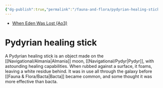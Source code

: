 ```yaml
---
{"dg-publish":true,"permalink":"/fauna-and-flora/pydyrian-healing-sticks/","tags":["fauna"],"dgHomeLink":false}
---
```


- [When Eden Was Lost (Ao3)](https://archiveofourown.org/works/19334440/chapters/45992584)

# Pydyrian healing stick

A Pydyrian healing stick is an object made on the [[Navigational/Almania\|Almania]] moon, [[Navigational/Pydyr\|Pydyr]], with astounding healing capabilities. When rubbed against a surface, it foams, leaving a white residue behind. It was in use all through the galaxy before [[Fauna & Flora/Bacta\|Bacta]] became common, and some thought it was more effective than bacta.